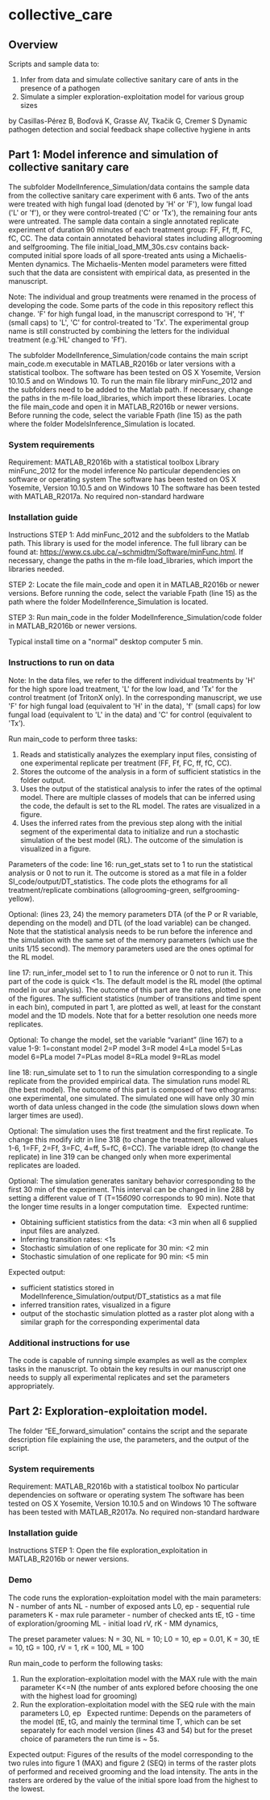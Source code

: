 # collective_care

## Overview
Scripts and sample data to: 

1. Infer from data and simulate collective sanitary care of ants in the presence of a pathogen
2. Simulate a simpler exploration-exploitation model for various group sizes
 
by Casillas-Pérez B, Boďová K, Grasse AV, Tkačik G, Cremer S
Dynamic pathogen detection and social feedback shape collective hygiene in ants


## Part 1: Model inference and simulation of collective sanitary care
The subfolder ModelInference_Simulation/data contains the sample data from the collective sanitary care experiment with 6 ants. Two of the ants were treated with high fungal load (denoted by 'H' or 'F'), low fungal load ('L' or 'f'), or they were control-treated ('C' or 'Tx'), the remaining four ants were untreated. The sample data contain a single annotated replicate experiment of duration 90 minutes of each treatment group: FF, Ff, ff, FC, fC, CC.  The data contain annotated behavioral states including allogrooming and selfgrooming. The file initial_load_MM_30s.csv contains back-computed initial spore loads of all spore-treated ants using a Michaelis-Menten dynamics. The Michaelis-Menten model parameters were fitted such that the data are consistent with empirical data, as presented in the manuscript.

Note: The individual and group treatments were renamed in the process of developing the code. Some parts of the code in this repository reflect this change. 'F' for high fungal load, in the manuscript correspond to 'H', 'f' (small caps) to 'L', 'C' for control-treated to 'Tx'. The experimental group name is still constructed by combining the letters for the individual treatment (e.g.'HL' changed to 'Ff').

The subfolder ModelInference_Simulation/code contains the main script main_code.m executable in MATLAB_R2016b or later versions with a statistical toolbox. The software has been tested on OS X Yosemite, Version 10.10.5 and on Windows 10. To run the main file library minFunc_2012 and the subfolders need to be added to the Matlab path. If necessary, change the paths in the m-file load_libraries, which import these libraries. Locate the file main_code and open it in MATLAB_R2016b or newer versions. Before running the code, select the variable Fpath (line 15) as the path where the folder ModelsInference_Simulation is located. 

### System requirements
Requirement: MATLAB_R2016b with a statistical toolbox
Library minFunc_2012 for the model inference
No particular dependencies on software or operating system
The software has been tested on OS X Yosemite, Version 10.10.5 and on Windows 10
The software has been tested with MATLAB_R2017a.
No required non-standard hardware


### Installation guide
Instructions
STEP 1:
Add minFunc_2012 and the subfolders to the Matlab path. This library is used for the model inference. The full library can be found at: https://www.cs.ubc.ca/~schmidtm/Software/minFunc.html. If necessary, change the paths in the m-file load_libraries, which import the libraries needed.

STEP 2:
Locate the file main_code and open it in MATLAB_R2016b or newer versions. Before running the code, select the variable Fpath (line 15) as the path where the folder ModelInference_Simulation is located. 

STEP 3:
Run main_code in the folder ModelInference_Simulation/code folder in MATLAB_R2016b or newer versions.

Typical install time on a "normal" desktop computer 5 min.


### Instructions to run on data

Note: In the data files, we refer to the different individual treatments by 'H' for the high spore load treatment, 'L' for the low load, and 'Tx' for the control treatment (of TritonX only). In the corresponding manuscript, we use 'F' for high fungal load (equivalent to 'H' in the data), 'f' (small caps) for low fungal load (equivalent to 'L' in the data) and 'C' for control (equivalent to 'Tx’).

Run main_code to perform three tasks:
1. Reads and statistically analyzes the exemplary input files, consisting of one experimental replicate per treatment (FF, Ff, FC, ff, fC, CC).
2. Stores the outcome of the analysis in a form of sufficient statistics in the folder output.
2. Uses the output of the statistical analysis to infer the rates of the optimal model. There are multiple classes of models that can be inferred using the code, the default is set to the RL model. The rates are visualized in a figure.
3. Uses the inferred rates from the previous step along with the initial segment of the experimental data to initialize and run a stochastic simulation of the best model (RL). The outcome of the simulation is visualized in a figure.

Parameters of the code:
line 16: run_get_stats
set to 1 to run the statistical analysis or 0 not to run it. The outcome is stored as a mat file in a folder SI_code/output/DT_statistics. The code plots the ethograms for all treatment/replicate combinations (allogrooming-green, selfgrooming-yellow). 

Optional: (lines 23, 24) the memory parameters DTA (of the P or R variable, depending on the model) and DTL (of the load variable) can be changed. Note that the statistical analysis needs to be run before the inference and the simulation with the same set of the memory parameters (which use the units 1/15 second). The memory parameters used are the ones optimal for the RL model.

line 17: run_infer_model
set to 1 to run the inference or 0 not to run it. This part of the code is quick <1s. The default model is the RL model (the optimal model in our analysis). The outcome of this part are the rates, plotted in one of the figures. The sufficient statistics (number of transitions and time spent in each bin), computed in part 1, are plotted as well, at least for the constant model and the 1D models. Note that for a better resolution one needs more replicates.

Optional: To change the model, set the variable “variant” (line 167) to a value 1-9:
1=constant model
2=P model
3=R model
4=La model
5=Las model
6=PLa model
7=PLas model
8=RLa model
9=RLas model

line 18: run_simulate
set to 1 to run the simulation corresponding to a single replicate from the provided empirical data. The simulation runs model RL (the best model). The outcome of this part is composed of two ethograms: one experimental, one simulated. The simulated one will have only 30 min worth of data unless changed in the code (the simulation slows down when larger times are used).

Optional: The simulation uses the first treatment and the first replicate. To change this modify idtr in line 318 (to change the treatment, allowed values 1-6, 1=FF, 2=Ff, 3=FC, 4=ff, 5=fC, 6=CC). The variable idrep (to change the replicate) in line 319 can be changed only when more experimental replicates are loaded.

Optional: The simulation generates sanitary behavior corresponding to the first 30 min of the experiment. This interval can be changed in line 288 by setting a different value of T (T=15*60*90 corresponds to 90 min). Note that the longer time results in a longer computation time.
 
Expected runtime:
- Obtaining sufficient statistics from the data: <3 min when all 6 supplied input files are analyzed.
- Inferring transition rates: <1s
- Stochastic simulation of one replicate for 30 min: <2 min
- Stochastic simulation of one replicate for 90 min: <5 min
 
Expected output:
- sufficient statistics stored in ModelInference_Simulation/output/DT_statistics as a mat file
- inferred transition rates, visualized in a figure
- output of the stochastic simulation plotted as a raster plot along with a similar graph for the corresponding experimental data


### Additional instructions for use
The code is capable of running simple examples as well as the complex tasks in the manuscript. To obtain the key results in our manuscript one needs to supply all experimental replicates and set the parameters appropriately.

## Part 2: Exploration-exploitation model. 
The folder “EE_forward_simulation” contains the script and the separate description file explaining the use, the parameters, and the output of the script. 

### System requirements
Requirement: MATLAB_R2016b with a statistical toolbox
No particular dependencies on software or operating system
The software has been tested on OS X Yosemite, Version 10.10.5 and on Windows 10
The software has been tested with MATLAB_R2017a.
No required non-standard hardware

### Installation guide
Instructions
STEP 1:
Open the file exploration_exploitation in MATLAB_R2016b or newer versions. 

### Demo
The code runs the exploration-exploitation model with the main parameters:
N - number of ants
NL - number of exposed ants 
L0, ep - sequential rule parameters
K - max rule parameter - number of checked ants
tE, tG - time of exploration/grooming
ML - initial load
rV, rK - MM dynamics, 

The preset parameter values:
N = 30, NL = 10; L0 = 10, ep = 0.01, K = 30, tE = 10, tG = 100, rV = 1, rK = 100, ML = 100


Run main_code to perform the following tasks:
1. Run the exploration-exploitation model with the MAX rule with the main parameter K<=N (the number of ants explored before choosing the one with the highest load for grooming)
2. Run the exploration-exploitation model with the SEQ rule with the main parameters L0, ep
 
Expected runtime:
Depends on the parameters of the model (tE, tG, and mainly the terminal time T, which can be set separately for each model version (lines 43 and 54) but for the preset choice of parameters the run time is ~ 5s.
 
Expected output:
Figures of the results of the model corresponding to the two rules into figure 1 (MAX) and figure 2 (SEQ) in terms of the raster plots of performed and received grooming and the load intensity. The ants in the rasters are ordered by the value of the initial spore load from the highest to the lowest.

